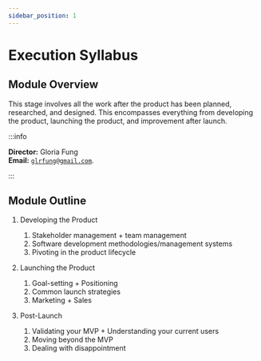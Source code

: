 ```yaml
---
sidebar_position: 1
---
```


# Execution Syllabus

## Module Overview
This stage involves all the work after the product has been planned, researched, and designed. This encompasses everything from developing the product, launching the product, and improvement after launch. 

:::info

**Director:** Gloria Fung  
**Email:** [`glrfung@gmail.com`](glrfung@gmail.com).

:::

## Module Outline
1. Developing the Product 
    1. Stakeholder management + team management 
    2. Software development methodologies/management systems 
    3. Pivoting in the product lifecycle 

2. Launching the Product 
    1. Goal-setting + Positioning
    2. Common launch strategies 
    3. Marketing + Sales

3. Post-Launch 
    1. Validating your MVP + Understanding your current users 
    2. Moving beyond the MVP 
    3. Dealing with disappointment



